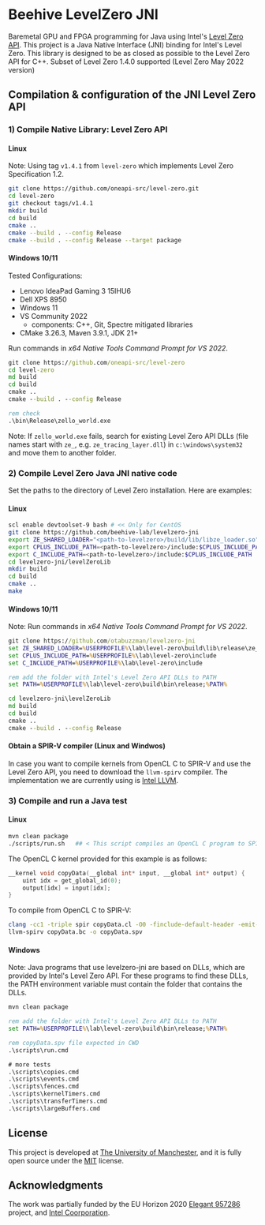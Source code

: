 # Beehive LevelZero JNI

Baremetal GPU and FPGA programming for Java using Intel's [Level Zero API](https://spec.oneapi.io/level-zero/latest/index.html). This project is a Java Native Interface (JNI) binding for Intel's Level Zero. This library is designed to be as closed as possible to the Level Zero API for C++. Subset of Level Zero 1.4.0 supported (Level Zero May 2022 version)


## Compilation & configuration of the JNI Level Zero API

### 1) Compile Native Library: Level Zero API

#### Linux

Note: Using tag `v1.4.1` from `level-zero` which implements Level Zero Specification 1.2.

```bash
git clone https://github.com/oneapi-src/level-zero.git
cd level-zero
git checkout tags/v1.4.1
mkdir build
cd build
cmake ..
cmake --build . --config Release
cmake --build . --config Release --target package
```

#### Windows 10/11

Tested Configurations:
- Lenovo IdeaPad Gaming 3 15IHU6
- Dell XPS 8950
- Windows 11
- VS Community 2022
  + components: C++, Git, Spectre mitigated libraries
- CMake 3.26.3, Maven 3.9.1, JDK 21+

Run commands in _x64 Native Tools Command Prompt for VS 2022_.

```cmd
git clone https://github.com/oneapi-src/level-zero
cd level-zero
md build
cd build
cmake ..
cmake --build . --config Release

rem check
.\bin\Release\zello_world.exe
```

Note: If `zello_world.exe` fails, search for existing Level Zero API DLLs (file names start with `ze_`, e.g. `ze_tracing_layer.dll`) in `c:\windows\system32` and move them to another folder.

### 2) Compile Level Zero Java JNI native code

Set the paths to the directory of Level Zero installation. Here are examples:

#### Linux

```bash
scl enable devtoolset-9 bash # << Only for CentOS
git clone https://github.com/beehive-lab/levelzero-jni
export ZE_SHARED_LOADER="<path-to-levelzero>/build/lib/libze_loader.so"
export CPLUS_INCLUDE_PATH=<path-to-levelzero>/include:$CPLUS_INCLUDE_PATH
export C_INCLUDE_PATH=<path-to-levelzero>/include:$CPLUS_INCLUDE_PATH
cd levelzero-jni/levelZeroLib
mkdir build
cd build
cmake ..
make
```

#### Windows 10/11

Note: Run commands in _x64 Native Tools Command Prompt for VS 2022_.

```cmd
git clone https://github.com/otabuzzman/levelzero-jni
set ZE_SHARED_LOADER=%USERPROFILE%\lab\level-zero\build\lib\release\ze_loader.lib
set CPLUS_INCLUDE_PATH=%USERPROFILE%\lab\level-zero\include
set C_INCLUDE_PATH=%USERPROFILE%\lab\level-zero\include

rem add the folder with Intel's Level Zero API DLLs to PATH
set PATH=%USERPROFILE%\lab\level-zero\build\bin\release;%PATH%

cd levelzero-jni\levelZeroLib
md build
cd build
cmake ..
cmake --build . --config Release
```

#### Obtain a SPIR-V compiler (Linux and Windwos)

In case you want to compile kernels from OpenCL C to SPIR-V and use the Level Zero API, you need to download the `llvm-spirv` compiler. The implementation we are currently using is [Intel LLVM](https://github.com/intel/llvm).

### 3) Compile and run a Java test

#### Linux

```bash
mvn clean package
./scripts/run.sh   ## < This script compiles an OpenCL C program to SPIR-V using the llvm-spirv compiler (see 2.1)
```

The OpenCL C kernel provided for this example is as follows:

```c
__kernel void copyData(__global int* input, __global int* output) {
	uint idx = get_global_id(0);
	output[idx] = input[idx];
}
```

To compile from OpenCL C to SPIR-V:

```bash
clang -cc1 -triple spir copyData.cl -O0 -finclude-default-header -emit-llvm-bc -o copyData.bc
llvm-spirv copyData.bc -o copyData.spv
```

#### Windows

Note: Java programs that use levelzero-jni are based on DLLs, which are provided by Intel's Level Zero API. For these programs to find these DLLs, the PATH environment variable must contain the folder that contains the DLLs.

```cmd
mvn clean package

rem add the folder with Intel's Level Zero API DLLs to PATH
set PATH=%USERPROFILE%\lab\level-zero\build\bin\release;%PATH%

rem copyData.spv file expected in CWD
.\scripts\run.cmd

# more tests
.\scripts\copies.cmd
.\scripts\events.cmd
.\scripts\fences.cmd
.\scripts\kernelTimers.cmd
.\scripts\transferTimers.cmd
.\scripts\largeBuffers.cmd
```


## License

This project is developed at [The University of Manchester](https://www.manchester.ac.uk/), and it is fully open source under the [MIT](https://github.com/beehive-lab/levelzero-jni/blob/master/LICENSE) license.


## Acknowledgments

The work was partially funded by the EU Horizon 2020 [Elegant 957286](https://www.elegant-h2020.eu/) project, and [Intel Coorporation](https://www.intel.it/content/www/it/it/homepage.html).
